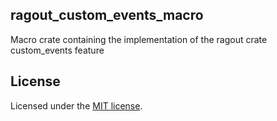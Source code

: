 ## ragout_custom_events_macro
Macro crate containing the implementation of the ragout crate custom_events feature 

## License 
Licensed under the <a href="LICENSE">MIT license</a>.

